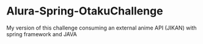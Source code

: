 # Alura-Spring-OtakuChallenge
My version of this challenge consuming an external anime API (JIKAN) with spring framework and JAVA
